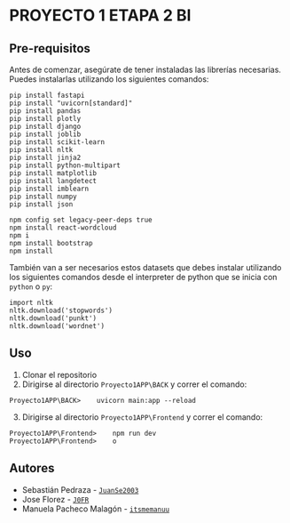 # PROYECTO 1 ETAPA 2 BI

## Pre-requisitos
Antes de comenzar, asegúrate de tener instaladas las librerías necesarias. Puedes instalarlas utilizando los siguientes comandos:
~~~~
pip install fastapi
pip install "uvicorn[standard]"
pip install pandas
pip install plotly
pip install django
pip install joblib
pip install scikit-learn
pip install nltk
pip install jinja2
pip install python-multipart
pip install matplotlib
pip install langdetect
pip install imblearn
pip install numpy
pip install json

npm config set legacy-peer-deps true
npm install react-wordcloud
npm i
npm install bootstrap
npm install 
~~~~

También van a ser necesarios estos datasets que debes instalar utilizando los siguientes comandos desde el interpreter de python que se inicia con `python` o `py`:
~~~~
import nltk
nltk.download('stopwords')
nltk.download('punkt')
nltk.download('wordnet')
~~~~

## Uso
1. Clonar el repositorio
2. Dirigirse al directorio `Proyecto1APP\BACK` y correr el comando:
~~~~
Proyecto1APP\BACK>    uvicorn main:app --reload 
~~~~
3. Dirigirse al directorio `Proyecto1APP\Frontend` y correr el comando:
~~~~
Proyecto1APP\Frontend>    npm run dev
Proyecto1APP\Frontend>    o
~~~~


## Autores
- Sebastián Pedraza - [`JuanSe2003`](https://github.com/JuanSe2003)
- Jose Florez - [`J0FR`](https://github.com/J0FR)
- Manuela Pacheco Malagón - [`itsmemanuu`](https://github.com/itsmemanuu)

